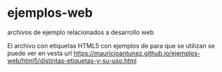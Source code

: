 # ejemplos-web
archivos de ejemplo relacionados a desarrollo web

El archivo con etiquetas HTML5 con ejemplos de para que se utilizan se puede ver en vesta url 
https://mauricioantunez.github.io/ejemplos-web/html5/distintas-etiquetas-y-su-uso.html